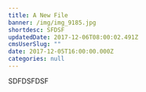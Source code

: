 ```yaml
---
title: A New File
banner: /img/img_9185.jpg
shortdesc: SFDSF
updatedDate: 2017-12-06T08:00:02.491Z
cmsUserSlug: ""
date: 2017-12-05T16:00:00.000Z
categories: null
---
```


SDFDSFDSF